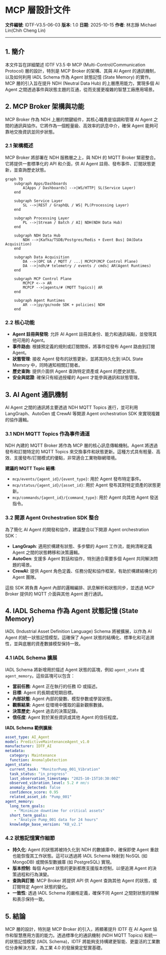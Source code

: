 # MCP 層設計文件

**文件編號**: IDTF-V3.5-06-03
**版本**: 1.0
**日期**: 2025-10-15
**作者**: 林志錚 Michael Lin(Chih Cheng Lin)

---

## 1. 簡介

本文件旨在詳細闡述 IDTF V3.5 中 MCP (Multi-Control/Communication Protocol) 層的設計，特別是 MCP Broker 的架構、其與 AI Agent 的通訊機制，以及如何利用 IADL Schema 作為 Agent 狀態記憶 (State Memory) 的實作。MCP 層的引入旨在提升 NDH (Neutral Data Hub) 的上層應用能力，實現多個 AI Agent 之間透過事件與狀態主題的互通，從而支援更複雜的智慧工廠應用場景。

## 2. MCP Broker 架構與功能

MCP Broker 作為 NDH 上層的關鍵組件，其核心職責是協調和管理 AI Agent 之間的通訊與協作。它將作為一個輕量級、高效率的訊息中介，確保 Agent 能夠可靠地交換資訊並同步狀態。

### 2.1 架構概述

MCP Broker 將部署在 NDH 服務層之上，與 NDH 的 MQTT Broker 緊密整合。它將提供一套標準化的 API 和介面，供 AI Agent 註冊、發布事件、訂閱狀態更新，並查詢歷史狀態。

```mermaid
graph TD
    subgraph Apps/Dashboards
        A[Apps / Dashboards] -->|WS/HTTP| SL(Service Layer)
    end

    subgraph Service Layer
        SL -->|REST / GraphQL / WS| PL(Processing Layer)
    end

    subgraph Processing Layer
        PL -->|Stream / Batch / AI| NDH(NDH Data Hub)
    end

    subgraph NDH Data Hub
        NDH -->|Kafka/TSDB/Postgres/Redis + Event Bus| DA(Data Acquisition)
    end

    subgraph Data Acquisition
        DA -->|OPC UA / MQTT / ...| MCPCP(MCP Control Plane)
        DA -->|ndh/# telemetry / events / cmds| AR(Agent Runtimes)
    end

    subgraph MCP Control Plane
        MCPCP <--> AR
        MCPCP -->|agents/# (MQTT Topics)| AR
    end

    subgraph Agent Runtimes
        AR -->|py/go/node SDK + policies| NDH
    end
```

### 2.2 核心功能

*   **Agent 註冊與發現**: 允許 AI Agent 註冊其身份、能力和通訊端點，並發現其他可用的 Agent。
*   **事件路由**: 根據預定義的規則或訂閱關係，將事件從發布 Agent 路由到訂閱 Agent。
*   **狀態管理**: 接收 Agent 發布的狀態更新，並將其持久化到 IADL State Memory 中，同時通知相關訂閱者。
*   **歷史查詢**: 提供介面供 Agent 查詢特定資產或 Agent 的歷史狀態。
*   **安全與認證**: 確保只有經過授權的 Agent 才能參與通訊和狀態管理。

## 3. AI Agent 通訊機制

AI Agent 之間的通訊將主要透過 NDH MQTT Topics 進行，並可利用 LangGraph、AutoGen 或 CrewAI 等開源 Agent orchestration SDK 來實現複雜的協作邏輯。

### 3.1 NDH MQTT Topics 作為事件通道

NDH 內建的 MQTT Broker 將作為 MCP 層的核心訊息傳輸機制。Agent 將透過發布和訂閱特定的 MQTT Topics 來交換事件和狀態更新。這種方式具有輕量、高效、支援發布/訂閱模式的優點，非常適合工業物聯網環境。

**建議的 MQTT Topic 結構**:

*   `mcp/events/{agent_id}/{event_type}`: 用於 Agent 發布特定事件。
*   `mcp/status/{agent_id}/{asset_id}`: 用於 Agent 發布其對特定資產的狀態更新。
*   `mcp/commands/{agent_id}/{command_type}`: 用於 Agent 向其他 Agent 發送指令。

### 3.2 開源 Agent Orchestration SDK 整合

為了簡化 AI Agent 的開發和協作，建議整合以下開源 Agent orchestration SDK：

*   **LangGraph**: 適用於構建有狀態、多步驟的 Agent 工作流，能夠清晰定義 Agent 之間的狀態轉移和決策邏輯。
*   **AutoGen**: 支援多 Agent 對話和協作，特別適合需要多個 Agent 共同解決問題的場景。
*   **CrewAI**: 提供 Agent 角色定義、任務分配和協作框架，有助於構建結構化的 Agent 團隊。

這些 SDK 將負責 Agent 內部的邏輯編排、訊息解析和狀態同步，並透過 MCP Broker 提供的 MQTT 介面與其他 Agent 進行通訊。

## 4. IADL Schema 作為 Agent 狀態記憶 (State Memory)

IADL (Industrial Asset Definition Language) Schema 將被擴展，以作為 AI Agent 的統一狀態記憶模型。這確保了 Agent 狀態的結構化、標準化和可追溯性，並與底層的資產數據模型保持一致。

### 4.1 IADL Schema 擴展

IADL Schema 將新增用於描述 Agent 狀態的區塊，例如 `agent_state` 或 `agent_memory`。這些區塊可以包含：

*   **當前任務**: Agent 正在執行的任務 ID 或描述。
*   **目標**: Agent 的長期或短期目標。
*   **內部狀態**: Agent 內部的變數、模型參數或學習狀態。
*   **觀察結果**: Agent 從環境中獲取的最新觀察數據。
*   **決策歷史**: Agent 過去的決策記錄。
*   **信任度**: Agent 對於某些資訊或其他 Agent 的信任程度。

**IADL Schema 範例擴展**:

```yaml
asset_type: AI_Agent
model: PredictiveMaintenanceAgent_v1.0
manufacturer: IDTF_AI
metadata:
  category: Maintenance
  function: AnomalyDetection
agent_state:
  current_task: "MonitorPump_001_Vibration"
  task_status: "in_progress"
  last_observation_timestamp: "2025-10-15T10:30:00Z"
  observed_vibration_level: 5.2 # mm/s
  anomaly_detected: false
  confidence_score: 0.95
  related_asset_id: "Pump_001"
agent_memory:
  long_term_goals:
    - "Minimize downtime for critical assets"
  short_term_goals:
    - "Analyze Pump_001 data for 24 hours"
  knowledge_base_version: "KB_v2.1"
```

### 4.2 狀態記憶實作細節

*   **持久化**: Agent 的狀態將被持久化到 NDH 的數據庫中，確保即使 Agent 重啟也能恢復其工作狀態。這可以透過將 IADL Schema 映射到 NoSQL (如 MongoDB) 或關係型數據庫 (如 PostgreSQL) 實現。
*   **版本控制**: 每個 Agent 狀態的更新都應支援版本控制，以便追溯 Agent 的決策過程和行為演變。
*   **查詢與訂閱**: MCP Broker 將提供 API 供 Agent 查詢其他 Agent 的狀態，或訂閱特定 Agent 狀態的變化。
*   **一致性**: 透過 IADL Schema 的嚴格定義，確保不同 Agent 之間對狀態的理解和表示保持一致。

## 5. 結論

MCP 層的設計，特別是 MCP Broker 的引入，將顯著提升 IDTF 在 AI Agent 協作和智慧應用方面的能力。透過標準化的通訊機制 (NDH MQTT Topics) 和統一的狀態記憶模型 (IADL Schema)，IDTF 將能夠支持構建更智能、更靈活的工業數位分身解決方案，為工業 4.0 的發展奠定堅實基礎。

